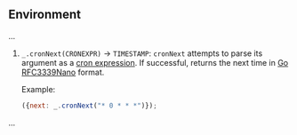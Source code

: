 ## Environment

...

1.  `_.cronNext(CRONEXPR)` → `TIMESTAMP`: `cronNext` attempts to parse
    its argument as a
    [cron expression](https://github.com/gorhill/cronexpr). If
    successful, returns the next time in
    [Go RFC3339Nano](https://golang.org/pkg/time/#pkg-constants)
    format.
   
    Example:
	
	```Javascript
	({next: _.cronNext("* 0 * * *")});
	```
   
...
